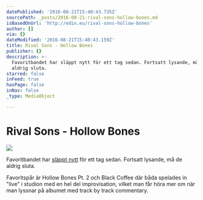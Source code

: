 ```yaml
---
datePublished: '2016-08-21T15:40:43.735Z'
sourcePath: _posts/2016-08-21-rival-sons-hollow-bones.md
isBasedOnUrl: 'http://edin.eu/rival-sons-hollow-bones'
author: []
via: {}
dateModified: '2016-08-21T15:40:43.159Z'
title: Rival Sons - Hollow Bones
publisher: {}
description: >-
  Favoritbandet har släppt nytt för ett tag sedan. Fortsatt lysande, må de
  aldrig sluta.
starred: false
inFeed: true
hasPage: false
inNav: false
_type: MediaObject

---
```

# Rival Sons - Hollow Bones
![](https://the-grid-user-content.s3-us-west-2.amazonaws.com/2a02b4e2-3b6d-420b-af83-3029769f73c6.jpg)

Favoritbandet har [släppt nytt][0] för ett tag sedan. Fortsatt lysande, må de aldrig sluta.

Favoritspår är Hollow Bones Pt. 2 och Black Coffee där båda spelades in "live" i studion med en hel del improvisation, vilket man får höra mer om när man lyssnar på albumet med track by track commentary.

[0]: https://open.spotify.com/album/7hKJMKE01FvUJEVxY8bBOT